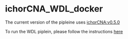 # ichorCNA_WDL_docker
The current version of the pipleine uses [ichorCNA:v0.5.0](https://github.com/GavinHaLab/ichorCNA/releases/tag/v0.5.0)

To run the WDL piplein, please follow the instructions [here](https://github.com/GavinHaLab/ichorCNA_WDL/tree/main/WDL#readme)
